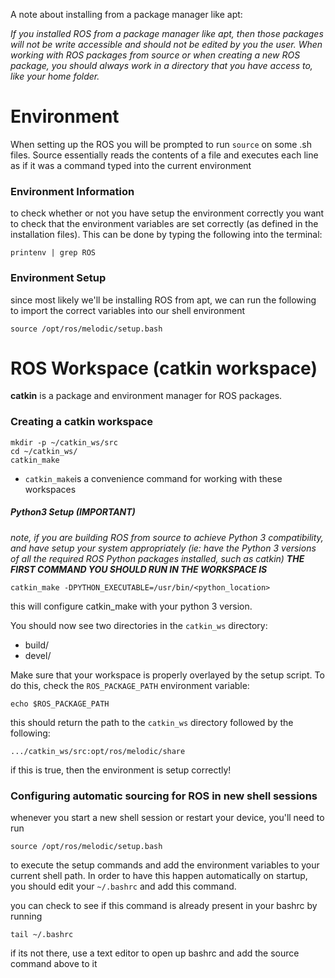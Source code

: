 A note about installing from a package manager like apt:

*If you installed ROS from a package manager like apt, then those packages will not be write accessible and should not be edited by you the user. When working with ROS packages from source or when creating a new ROS package, you should always work in a directory that you have access to, like your home folder.*

# Environment 
When setting up the ROS you will be prompted to run `source` on some .sh files. Source essentially reads the contents of a file and executes each line as if it was a command typed into the current environment 

### Environment Information 
to check whether or not you have setup the environment correctly you want to check that the environment variables are set correctly (as defined in the installation files). This can be done by typing the following into the terminal:
```shell  
printenv | grep ROS 
```
### Environment Setup 
since most likely we'll be installing ROS from apt, we can run the following to import the correct variables into our shell environment 
```shell
source /opt/ros/melodic/setup.bash
```
# ROS Workspace (catkin workspace)
**catkin** is a package and environment manager for ROS packages. 

### Creating a catkin workspace
```shell 
mkdir -p ~/catkin_ws/src 
cd ~/catkin_ws/ 
catkin_make 
```
- `catkin_make`is a convenience command for working with these workspaces 

##### Python3 Setup (IMPORTANT)
*note, if you are building ROS from source to achieve Python 3 compatibility, and have setup your system appropriately (ie: have the Python 3 versions of all the required ROS Python packages installed, such as catkin) **THE FIRST COMMAND YOU SHOULD RUN IN THE WORKSPACE IS***
```shell 
catkin_make -DPYTHON_EXECUTABLE=/usr/bin/<python_location>
```
this will configure catkin_make with your python 3 version. 


You should now see two directories in the `catkin_ws` directory:
- build/
- devel/ 

Make sure that your workspace is properly overlayed by the setup script. To do this, check the `ROS_PACKAGE_PATH` environment variable: 
```shell
echo $ROS_PACKAGE_PATH
```
this should return the path to the `catkin_ws` directory followed by the following: 
```
.../catkin_ws/src:opt/ros/melodic/share
```
if this is true, then the environment is setup correctly! 

### Configuring automatic sourcing for ROS in new shell sessions 
whenever you start a new shell session or restart your device, you'll need to run 
```shell
source /opt/ros/melodic/setup.bash
```
to execute the setup commands and add the environment variables to your current shell path. In order to have this happen automatically on startup, you should edit your `~/.bashrc` and add this command. 

you can check to see if this command is already present in your bashrc by running 
```shell 
tail ~/.bashrc 
```
if its not there, use a text editor to open up bashrc and add the source command above to it 